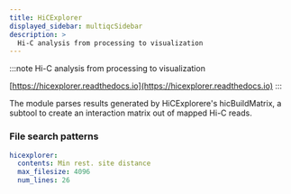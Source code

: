 ```yaml
---
title: HiCExplorer
displayed_sidebar: multiqcSidebar
description: >
  Hi-C analysis from processing to visualization
---
```


<!--
~~~~~ DO NOT EDIT ~~~~~
This file is autogenerated from the MultiQC module python docstring.
Do not edit the markdown, it will be overwritten.

File path for the source of this content: multiqc/modules/hicexplorer/hicexplorer.py
~~~~~~~~~~~~~~~~~~~~~~~
-->

:::note
Hi-C analysis from processing to visualization

[https://hicexplorer.readthedocs.io](https://hicexplorer.readthedocs.io)
:::

The module parses results generated by HiCExplorere's hicBuildMatrix, a subtool to create an interaction matrix
out of mapped Hi-C reads.

### File search patterns

```yaml
hicexplorer:
  contents: Min rest. site distance
  max_filesize: 4096
  num_lines: 26
```
